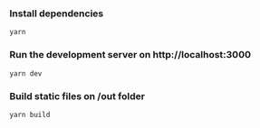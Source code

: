 ### Install dependencies
```
yarn
```

### Run the development server on http://localhost:3000
```
yarn dev
```

### Build static files on /out folder
```
yarn build
```

